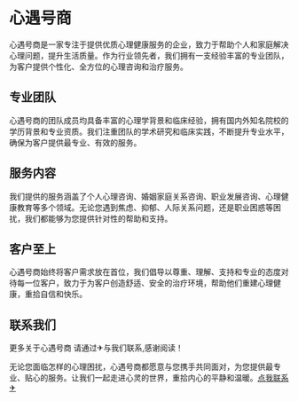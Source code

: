 # 心遇号商

心遇号商是一家专注于提供优质心理健康服务的企业，致力于帮助个人和家庭解决心理问题，提升生活质量。作为行业领先者，我们拥有一支经验丰富的专业团队，为客户提供个性化、全方位的心理咨询和治疗服务。

## 专业团队

心遇号商的团队成员均具备丰富的心理学背景和临床经验，拥有国内外知名院校的学历背景和专业资质。我们注重团队的学术研究和临床实践，不断提升专业水平，确保为客户提供最专业、有效的服务。

## 服务内容

我们提供的服务涵盖了个人心理咨询、婚姻家庭关系咨询、职业发展咨询、心理健康教育等多个领域。无论您遇到焦虑、抑郁、人际关系问题，还是职业困惑等困扰，我们都能够为您提供针对性的帮助和支持。

## 客户至上

心遇号商始终将客户需求放在首位，我们倡导以尊重、理解、支持和专业的态度对待每一位客户，致力于为客户创造舒适、安全的治疗环境，帮助他们重建心理健康，重拾自信和快乐。

## 联系我们

更多关于心遇号商 请通过✈与我们联系,感谢阅读！

无论您面临怎样的心理困扰，心遇号商都愿意与您携手共同面对，为您提供最专业、贴心的服务。让我们一起走进心灵的世界，重拾内心的平静和温暖。[点我联系✈](https://ai.k02.cc)